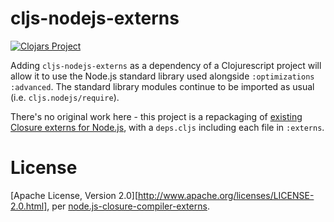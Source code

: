# cljs-nodejs-externs

[![Clojars Project](http://clojars.org/io.nervous/cljs-nodejs-externs/latest-version.svg)](http://clojars.org/io.nervous/eulalie)

Adding `cljs-nodejs-externs` as a dependency of a Clojurescript project will allow it to use the Node.js standard library used alongside `:optimizations` `:advanced`.  The standard library modules continue to be imported as usual (i.e. `cljs.nodejs/require`).

There's no original work here - this project is a repackaging of [existing Closure externs for Node.js](https://github.com/dcodeIO/node.js-closure-compiler-externs), with a `deps.cljs` including each file in `:externs`.

# License

[Apache License, Version 2.0][http://www.apache.org/licenses/LICENSE-2.0.html], per [node.js-closure-compiler-externs](https://github.com/dcodeIO/node.js-closure-compiler-externs).